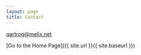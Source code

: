 ```yaml
---
layout: page
title: Contact
---
```


[gartrog@melix.net](mailto:gartrog@melix.net)

[Go to the Home Page]({{ site.url }}{{ site.baseurl }})
